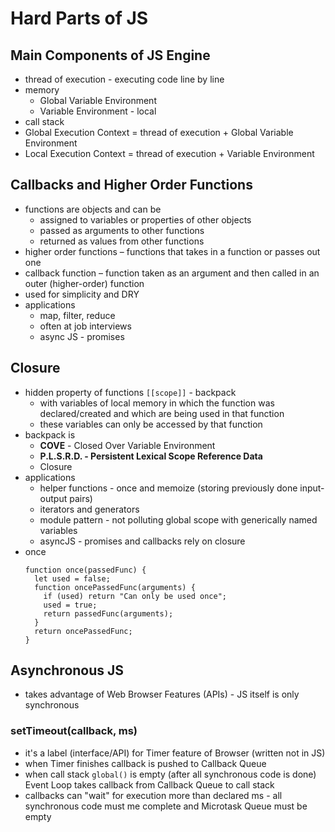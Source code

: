 # Hard Parts of JS

## Main Components of JS Engine

- thread of execution - executing code line by line
- memory
  - Global Variable Environment
  - Variable Environment - local
- call stack
- Global Execution Context = thread of execution + Global Variable Environment
- Local Execution Context = thread of execution + Variable Environment

## Callbacks and Higher Order Functions

- functions are objects and can be
  - assigned to variables or properties of other objects
  - passed as arguments to other functions
  - returned as values from other functions
- higher order functions – functions that takes in a function or passes out one
- callback function – function taken as an argument and then called in an outer (higher-order) function
- used for simplicity and DRY
- applications
  - map, filter, reduce
  - often at job interviews
  - async JS - promises

## Closure

- hidden property of functions `[[scope]]` - backpack
  - with variables of local memory in which the function was declared/created and which are being used in that function
  - these variables can only be accessed by that function
- backpack is
  - **COVE** - Closed Over Variable Environment
  - **P.L.S.R.D. - Persistent Lexical Scope Reference Data**
  - Closure
- applications
  - helper functions - once and memoize (storing previously done input-output pairs)
  - iterators and generators
  - module pattern - not polluting global scope with generically named variables
  - asyncJS - promises and callbacks rely on closure
- once
  ```
  function once(passedFunc) {
    let used = false;
    function oncePassedFunc(arguments) {
      if (used) return "Can only be used once";
      used = true;
      return passedFunc(arguments);
    }
    return oncePassedFunc;
  }
  ```

## Asynchronous JS

- takes advantage of Web Browser Features (APIs) - JS itself is only synchronous

### setTimeout(callback, ms)

- it's a label (interface/API) for Timer feature of Browser (written not in JS)
- when Timer finishes callback is pushed to Callback Queue
- when call stack `global()` is empty (after all synchronous code is done) Event Loop takes callback from Callback Queue to call stack
- callbacks can "wait" for execution more than declared ms - all synchronous code must me complete and Microtask Queue must be empty
